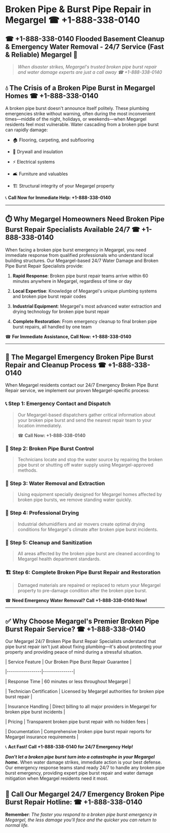 # Broken Pipe & Burst Pipe Repair in Megargel ☎ +1-888-338-0140  
## ☎ +1-888-338-0140 Flooded Basement Cleanup & Emergency Water Removal - 24/7 Service (Fast & Reliable) Megargel 🚨  

> *When disaster strikes, Megargel's trusted broken pipe burst repair and water damage experts are just a call away ☎ +1-888-338-0140*  

## 💧 The Crisis of a Broken Pipe Burst in Megargel Homes ☎ +1-888-338-0140  

A broken pipe burst doesn't announce itself politely. These plumbing emergencies strike without warning, often during the most inconvenient times—middle of the night, holidays, or weekends—when Megargel residents feel most vulnerable. Water cascading from a broken pipe burst can rapidly damage:  

* 🏠 Flooring, carpeting, and subflooring  
* 🧱 Drywall and insulation  
* ⚡ Electrical systems  
* 🛋️ Furniture and valuables  
* 🏗️ Structural integrity of your Megargel property  

📞 **Call Now for Immediate Help: +1-888-338-0140**  

---  

## ⏱️ Why Megargel Homeowners Need Broken Pipe Burst Repair Specialists Available 24/7 ☎ +1-888-338-0140  

When facing a broken pipe burst emergency in Megargel, you need immediate response from qualified professionals who understand local building structures. Our Megargel-based 24/7 Water Damage and Broken Pipe Burst Repair Specialists provide:  

1. **Rapid Response**: Broken pipe burst repair teams arrive within 60 minutes anywhere in Megargel, regardless of time or day  
2. **Local Expertise**: Knowledge of Megargel's unique plumbing systems and broken pipe burst repair codes  
3. **Industrial Equipment**: Megargel's most advanced water extraction and drying technology for broken pipe burst repair  
4. **Complete Restoration**: From emergency cleanup to final broken pipe burst repairs, all handled by one team  

☎ **For Immediate Assistance, Call Now: +1-888-338-0140**  

---  

## 🔧 The Megargel Emergency Broken Pipe Burst Repair and Cleanup Process ☎ +1-888-338-0140  

When Megargel residents contact our 24/7 Emergency Broken Pipe Burst Repair service, we implement our proven Megargel-specific process:  

### 📞 Step 1: Emergency Contact and Dispatch  
> Our Megargel-based dispatchers gather critical information about your broken pipe burst and send the nearest repair team to your location immediately.  
> ☎ **Call Now: +1-888-338-0140**  

### 🚿 Step 2: Broken Pipe Burst Control  
> Technicians locate and stop the water source by repairing the broken pipe burst or shutting off water supply using Megargel-approved methods.  

### 🌊 Step 3: Water Removal and Extraction  
> Using equipment specially designed for Megargel homes affected by broken pipe bursts, we remove standing water quickly.  

### 💨 Step 4: Professional Drying  
> Industrial dehumidifiers and air movers create optimal drying conditions for Megargel's climate after broken pipe burst incidents.  

### 🧼 Step 5: Cleanup and Sanitization  
> All areas affected by the broken pipe burst are cleaned according to Megargel health department standards.  

### 🏗️ Step 6: Complete Broken Pipe Burst Repair and Restoration  
> Damaged materials are repaired or replaced to return your Megargel property to pre-damage condition after the broken pipe burst.  

☎ **Need Emergency Water Removal? Call +1-888-338-0140 Now!**  

---  

## ✅ Why Choose Megargel's Premier Broken Pipe Burst Repair Service? ☎ +1-888-338-0140  

Our Megargel 24/7 Broken Pipe Burst Repair Specialists understand that pipe burst repair isn't just about fixing plumbing—it's about protecting your property and providing peace of mind during a stressful situation.  

| Service Feature | Our Broken Pipe Burst Repair Guarantee |  
|-----------------|---------------|  
| Response Time | 60 minutes or less throughout Megargel |  
| Technician Certification | Licensed by Megargel authorities for broken pipe burst repair |  
| Insurance Handling | Direct billing to all major providers in Megargel for broken pipe burst incidents |  
| Pricing | Transparent broken pipe burst repair with no hidden fees |  
| Documentation | Comprehensive broken pipe burst repair reports for Megargel insurance requirements |  

📞 **Act Fast! Call +1-888-338-0140 for 24/7 Emergency Help!**  

***Don't let a broken pipe burst turn into a catastrophe in your Megargel home.*** When water damage strikes, immediate action is your best defense. Our emergency response teams stand ready 24/7 to handle any broken pipe burst emergency, providing expert pipe burst repair and water damage mitigation when Megargel residents need it most.  

## 📱 Call Our Megargel 24/7 Emergency Broken Pipe Burst Repair Hotline: ☎ +1-888-338-0140  

**Remember**: *The faster you respond to a broken pipe burst emergency in Megargel, the less damage you'll face and the quicker you can return to normal life.*